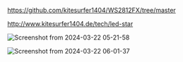  
https://github.com/kitesurfer1404/WS2812FX/tree/master

http://www.kitesurfer1404.de/tech/led-star


![Screenshot from 2024-03-22 05-21-58](https://github.com/ldijkman/async-esp-fs-webserver/assets/45427770/50d09b5f-2cc7-4d3a-8789-7ff58e986ab7)

![Screenshot from 2024-03-22 06-01-37](https://github.com/ldijkman/async-esp-fs-webserver/assets/45427770/a08f9843-e59d-4f6b-8e43-29438c68ded4)
